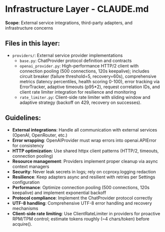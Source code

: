 # Infrastructure Layer - CLAUDE.md

**Scope**: External service integrations, third-party adapters, and infrastructure concerns

## Files in this layer:
- `providers/`: External service provider implementations
  - `base.py`: ChatProvider protocol definition and contracts
  - `openai_provider.py`: High-performance HTTP/2 client with connection pooling (500 connections, 120s keepalive); includes circuit breaker (failure threshold=5, recovery=60s), comprehensive metrics (latency percentiles, health scoring 0-100), error tracking via ErrorTracker, adaptive timeouts (p95*2), request correlation IDs, and client rate limiter integration for resilience and monitoring
  - `rate_limiter.py`: Client-side rate limiter with sliding window and adaptive strategy (backoff on 429, recovery on successes).

## Guidelines:
- **External integrations**: Handle all communication with external services (OpenAI, OpenRouter, etc.)
- **Error wrapping**: OpenAIProvider must wrap errors into openai.APIError for consistency
- **HTTP optimization**: Use shared httpx client patterns (HTTP/2, timeouts, connection pooling)
- **Resource management**: Providers implement proper cleanup via async context managers
- **Security**: Never leak secrets in logs; rely on ccproxy.logging redaction
- **Resilience**: Keep adapters async and resilient with retries per Settings configuration
- **Performance**: Optimize connection pooling (500 connections, 120s keepalive) and implement exponential backoff
- **Protocol compliance**: Implement the ChatProvider protocol correctly
- **UTF-8 handling**: Comprehensive UTF-8 error handling and recovery mechanisms
- **Client-side rate limiting**: Use ClientRateLimiter in providers for proactive RPM/TPM control; estimate tokens roughly (~4 chars/token) before acquire().
